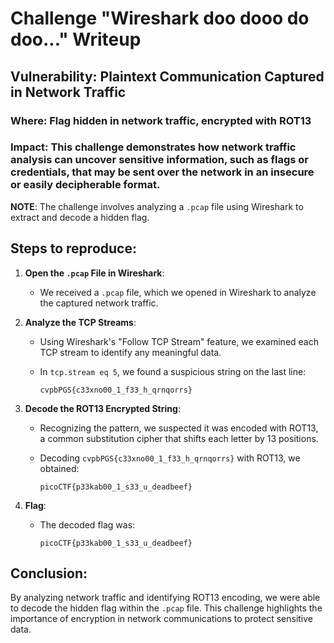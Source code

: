 # Challenge "Wireshark doo dooo do doo..." Writeup

## Vulnerability: Plaintext Communication Captured in Network Traffic

### Where: Flag hidden in network traffic, encrypted with ROT13

### Impact: This challenge demonstrates how network traffic analysis can uncover sensitive information, such as flags or credentials, that may be sent over the network in an insecure or easily decipherable format.

**NOTE**: The challenge involves analyzing a `.pcap` file using Wireshark to extract and decode a hidden flag.

## Steps to reproduce:

1. **Open the `.pcap` File in Wireshark**:
   - We received a `.pcap` file, which we opened in Wireshark to analyze the captured network traffic.

2. **Analyze the TCP Streams**:
   - Using Wireshark's "Follow TCP Stream" feature, we examined each TCP stream to identify any meaningful data.
   - In `tcp.stream eq 5`, we found a suspicious string on the last line:

     ```
     cvpbPGS{c33xno00_1_f33_h_qrnqorrs}
     ```

3. **Decode the ROT13 Encrypted String**:
   - Recognizing the pattern, we suspected it was encoded with ROT13, a common substitution cipher that shifts each letter by 13 positions.
   - Decoding `cvpbPGS{c33xno00_1_f33_h_qrnqorrs}` with ROT13, we obtained:

     ```
     picoCTF{p33kab00_1_s33_u_deadbeef}
     ```

4. **Flag**:
   - The decoded flag was:

     ```
     picoCTF{p33kab00_1_s33_u_deadbeef}
     ```

## Conclusion:

By analyzing network traffic and identifying ROT13 encoding, we were able to decode the hidden flag within the `.pcap` file. This challenge highlights the importance of encryption in network communications to protect sensitive data.
